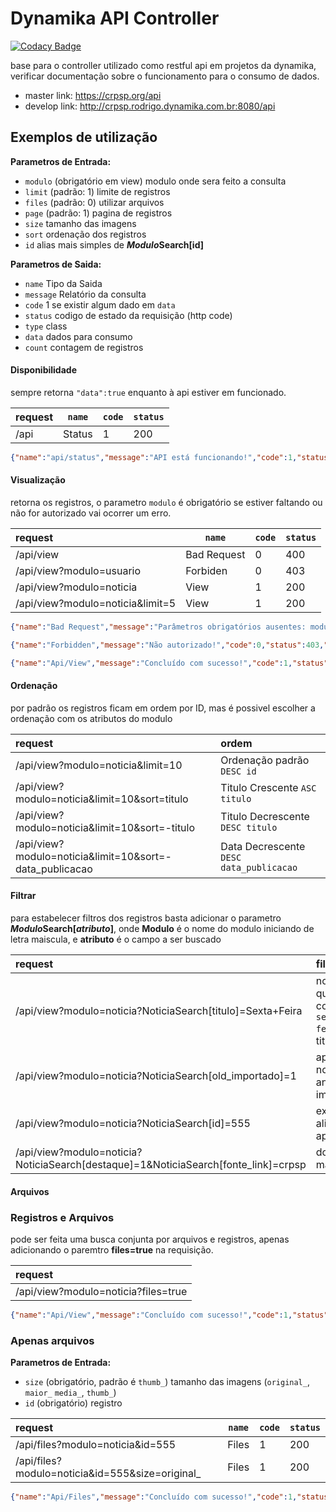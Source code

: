 Dynamika API Controller
==================

[![Codacy Badge](https://api.codacy.com/project/badge/Grade/e64769c64d9d4c79899e1bd7ab4541fa)](https://app.codacy.com/gh/dynamikaweb/yii2-dynamika-api?utm_source=github.com&utm_medium=referral&utm_content=dynamikaweb/yii2-dynamika-api&utm_campaign=Badge_Grade_Settings)

base para o controller utilizado como restful api em projetos da dynamika, verificar documentação sobre o funcionamento para o consumo de dados.

 * master link: https://crpsp.org/api
 * develop link: http://crpsp.rodrigo.dynamika.com.br:8080/api

## Exemplos de utilização

**Parametros de Entrada:**
 * `modulo` (obrigatório em view) modulo onde sera feito a consulta
 * `limit` (padrão: 1) limite de registros
 * `files` (padrão: 0) utilizar arquivos
 * `page` (padrão: 1) pagina de registros
 * `size` tamanho das imagens
 * `sort` ordenação dos registros 
 * `id` alias mais simples de  ***Modulo*Search[id]**

**Parametros de Saida:**
 * `name` Tipo da Saida
 * `message` Relatório da consulta
 * `code` 1 se existir algum dado em `data`
 * `status` codigo de estado da requisição (http code)
 * `type` class
 * `data` dados para consumo
 * `count` contagem de registros

#### Disponibilidade
sempre retorna `"data":true` enquanto à api estiver em funcionado. 

request | `name` | `code` | `status` 
:------ | ------ | ------ | -------
/api | Status | 1 | 200 
```JSON
{"name":"api/status","message":"API está funcionando!","code":1,"status":200,"type":"yii\\web\\Application","data":true}
```

#### Visualização
retorna os registros, o parametro `modulo` é obrigatório se estiver faltando ou não for autorizado vai ocorrer um erro.

request | `name` | `code` | `status` 
:------ | ------ | ------ | -------
/api/view | Bad Request | 0 | 400 
/api/view?modulo=usuario | Forbiden | 0 | 403 
/api/view?modulo=noticia | View | 1 | 200 
/api/view?modulo=noticia&limit=5 | View | 1 | 200 


```JSON
{"name":"Bad Request","message":"Parâmetros obrigatórios ausentes: modulo","code":0,"status":400,"type":"yii\\web\\BadRequestHttpException"}

{"name":"Forbidden","message":"Não autorizado!","code":0,"status":403,"type":"yii\\web\\HttpException"}

{"name":"Api/View","message":"Concluído com sucesso!","code":1,"status":200,"type":"yii\\web\\Application","data":[{"id":2356, ...}],"count":1}
```

#### Ordenação
por padrão os registros ficam em ordem por ID, mas é possivel escolher a ordenação com os atributos do modulo

request | ordem |
:------ | :---- | 
/api/view?modulo=noticia&limit=10 | Ordenação padrão `DESC id` |
/api/view?modulo=noticia&limit=10&sort=titulo | Titulo Crescente `ASC titulo` | 
/api/view?modulo=noticia&limit=10&sort=-titulo | Titulo Decrescente `DESC titulo` | 
/api/view?modulo=noticia&limit=10&sort=-data_publicacao | Data Decrescente `DESC data_publicacao` | 


#### Filtrar 
para estabelecer filtros dos registros basta adicionar o parametro ***Modulo*Search[*atributo*]**, onde **Modulo** é o nome do modulo iniciando de letra maiscula, e **atributo** é o campo a ser buscado

request | filtro |
:------ | :---- | 
/api/view?modulo=noticia?NoticiaSearch[titulo]=Sexta+Feira | noticias que contem `sexta feira` no titulo |
/api/view?modulo=noticia?NoticiaSearch[old_importado]=1 | apenas noticias antigas importadas |
/api/view?modulo=noticia?NoticiaSearch[id]=555 | existe um alias de apenas `id`
/api/view?modulo=noticia?NoticiaSearch[destaque]=1&NoticiaSearch[fonte_link]=crpsp | dois ou mais filtros



#### Arquivos

### Registros e Arquivos
pode ser feita uma busca conjunta por arquivos e registros, apenas adicionando o paremtro **files=true** na requisição. 

request |
:------ | 
/api/view?modulo=noticia?files=true |

```JSON
{"name":"Api/View","message":"Concluído com sucesso!","code":1,"status":200,"type":"yii\\web\\Application","data":[{"id":2356, ..., "files":[...]}],"count":1}
```

### Apenas arquivos
**Parametros de Entrada:**
 * `size` (obrigatório, padrão é `thumb_`) tamanho das imagens (`original_`, `maior_` `media_`, `thumb_`)
 * `id` (obrigatório) registro

request | `name` | `code` | `status` 
:------ | ------ | ------ | -------
/api/files?modulo=noticia&id=555 | Files | 1 | 200 
/api/files?modulo=noticia&id=555&size=original_ | Files | 1 | 200 

```JSON
{"name":"Api/Files","message":"Concluído com sucesso!","code":1,"status":200,"type":"yii\\web\\Application","data":[{"id":3230,"arquivo":"X_psrRaUva2uDgjIuMAECgQp_fcf-GHj.JPG","tipo_mime":"image/jpeg","tamanho":"190512","nome_original":"08.JPG","legenda":null,"posicao":1,"data_publicacao":"25/10/2019","tipo":"I","ativo":true,"data_criacao":"25/10/2019 18:06:45","data_modificacao":"25/10/2019 18:06:45","id_arquivo_categoria":null,"prefix":"thumb_","url":"/uploads/noticia/3230/thumb_X_psrRaUva2uDgjIuMAECgQp_fcf-GHj.JPG"}],"count":1}
```
